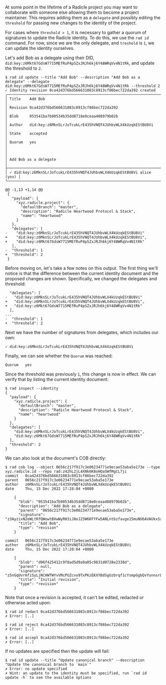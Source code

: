 At some point in the lifetime of a Radicle project you may want to
collaborate with someone else allowing them to become a project
maintainer. This requires adding them as a `delegate` and possibly
editing the `threshold` for passing new changes to the identity of the
project.

For cases where `threshold > 1`, it is necessary to gather a quorum of
signatures to update the Radicle identity. To do this, we use the `rad id`
command. For now, since we are the only delegate, and `treshold` is `1`, we
can update the identity ourselves.

Let's add Bob as a delegate using their DID,
`did:key:z6Mkt67GdsW7715MEfRuP4pSZxJRJh6kj6Y48WRqVv4N1tRk`, and update the
threshold to `2`.

```
$ rad id update --title "Add Bob" --description "Add Bob as a delegate" --delegate did:key:z6Mkt67GdsW7715MEfRuP4pSZxJRJh6kj6Y48WRqVv4N1tRk --threshold 2
✓ Identity revision 0ca42d376bd566631083c8913cf86bec722da392 created
╭────────────────────────────────────────────────────────────────────────╮
│ Title    Add Bob                                                       │
│ Revision 0ca42d376bd566631083c8913cf86bec722da392                      │
│ Blob     053541ba7b90534b35dd8718e0ceaa408979b02b                      │
│ Author   did:key:z6MknSLrJoTcukLrE435hVNQT4JUhbvWLX4kUzqkEStBU8Vi      │
│ State    accepted                                                      │
│ Quorum   yes                                                           │
│                                                                        │
│ Add Bob as a delegate                                                  │
├────────────────────────────────────────────────────────────────────────┤
│ ✓ did:key:z6MknSLrJoTcukLrE435hVNQT4JUhbvWLX4kUzqkEStBU8Vi alice (you) │
╰────────────────────────────────────────────────────────────────────────╯

@@ -1,13 +1,14 @@
 {
   "payload": {
     "xyz.radicle.project": {
       "defaultBranch": "master",
       "description": "Radicle Heartwood Protocol & Stack",
       "name": "heartwood"
     }
   },
   "delegates": [
-    "did:key:z6MknSLrJoTcukLrE435hVNQT4JUhbvWLX4kUzqkEStBU8Vi"
+    "did:key:z6MknSLrJoTcukLrE435hVNQT4JUhbvWLX4kUzqkEStBU8Vi",
+    "did:key:z6Mkt67GdsW7715MEfRuP4pSZxJRJh6kj6Y48WRqVv4N1tRk"
   ],
-  "threshold": 1
+  "threshold": 2
 }
```

Before moving on, let's take a few notes on this output. The first
thing we'll notice is that the difference between the current identity
document and the proposed changes are shown. Specifically, we changed
the delegates and threshold:

      "delegates": [
    -   "did:key:z6MknSLrJoTcukLrE435hVNQT4JUhbvWLX4kUzqkEStBU8Vi"
    +   "did:key:z6MknSLrJoTcukLrE435hVNQT4JUhbvWLX4kUzqkEStBU8Vi",
    +   "did:key:z6Mkt67GdsW7715MEfRuP4pSZxJRJh6kj6Y48WRqVv4N1tRk"
      ],
    ...
    -  "threshold": 1
    +  "threshold": 2

Next we have the number of signatures from delegates, which includes our own:

    ✓ did:key:z6MknSLrJoTcukLrE435hVNQT4JUhbvWLX4kUzqkEStBU8Vi

Finally, we can see whether the `Quorum` was reached:

    Quorum   yes

Since the threshold was previously `1`, this change is now in effect. We
can verify that by listing the current identity document:

```
$ rad inspect --identity
{
  "payload": {
    "xyz.radicle.project": {
      "defaultBranch": "master",
      "description": "Radicle Heartwood Protocol & Stack",
      "name": "heartwood"
    }
  },
  "delegates": [
    "did:key:z6MknSLrJoTcukLrE435hVNQT4JUhbvWLX4kUzqkEStBU8Vi",
    "did:key:z6Mkt67GdsW7715MEfRuP4pSZxJRJh6kj6Y48WRqVv4N1tRk"
  ],
  "threshold": 2
}
```

We can also look at the document's COB directly:
```
$ rad cob log --object 0656c217f917c3e06234771e9ecae53aba5e173e --type xyz.radicle.id --repo rad:z42hL2jL4XNk6K8oHQaSWfMgCL7ji
commit   0ca42d376bd566631083c8913cf86bec722da392
parent   0656c217f917c3e06234771e9ecae53aba5e173e
author   z6MknSLrJoTcukLrE435hVNQT4JUhbvWLX4kUzqkEStBU8Vi
date     Thu, 15 Dec 2022 17:28:04 +0000

    {
      "blob": "053541ba7b90534b35dd8718e0ceaa408979b02b",
      "description": "Add Bob as a delegate",
      "parent": "0656c217f917c3e06234771e9ecae53aba5e173e",
      "signature": "z3AyzixN2eWLtRfQWowtBXwWyRH3iJ8oJ25W6KFYFw5ANLntbzfavge15muNU6AVAUkxSxQvgg9yh2gupbUecavQY",
      "title": "Add Bob",
      "type": "revision"
    }

commit   0656c217f917c3e06234771e9ecae53aba5e173e
author   z6MknSLrJoTcukLrE435hVNQT4JUhbvWLX4kUzqkEStBU8Vi
date     Thu, 15 Dec 2022 17:28:04 +0000

    {
      "blob": "d96f425412c9f8ad5d9a9a05c9831d0728e2338d",
      "parent": null,
      "signature": "z5nGqUvrmfiSyLjNCHWTWYvVMcPUZcvo9TxPKzEKXYBdSgUzbrqf1cYsmpGgbQvYunnsrLSsubEmxZaRdKM4quqQR",
      "title": "Initial revision",
      "type": "revision"
    }

```

Note that once a revision is accepted, it can't be edited, redacted or otherwise
acted upon:

``` (fail)
$ rad id redact 0ca42d376bd566631083c8913cf86bec722da392
✗ Error: [..]
```
``` (fail)
$ rad id reject 0ca42d376bd566631083c8913cf86bec722da392
✗ Error: [..]
```
``` (fail)
$ rad id accept 0ca42d376bd566631083c8913cf86bec722da392
✗ Error: [..]
```

If no updates are specified then the update will fail:

``` (fail)
$ rad id update --title "Update canonical branch" --description "Update the canonical branch to `main`"
✗ Error: no update specified
✗ Hint: an update to the identity must be specified, run `rad id update -h` to see the available options
```
